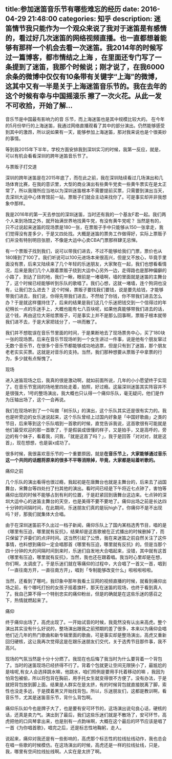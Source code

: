 title:参加迷笛音乐节有哪些难忘的经历
date: 2016-04-29   21:48:00 
categories: 知乎 
 description: 迷笛情节我只能作为一个观众来说了我对于迷笛是有感情的，看过好几次迷笛的网络视频直播。也一直都想着能够有那样一个机会去看一次迷笛。我2014年的时候写过一篇博客，都市情结之上海 ，在里面还专门写了一条提到了迷笛，我那个时候说；刚才说了，在我6000余条的微博中仅仅有10条带有关键字“上海”的微博，这其中又有一半是关于上海迷笛音乐节的。我在去年的这个时候有幸与中国摇滚乐 擦了一次火花。从此一发不可收拾，开始了解…
  --- 
 音乐节是中国最有影响力的音 乐节，而上海迷笛也是其中规模比较大的。 在今年的5月份举行的上海迷笛，我通过网络直播观看了其中的部分演出。仍然能够感受到其中的激昂，所以说如果有一天，能够参加上海迷笛，那对我来说也是个很美妙的事情。

等到我2015年下半年，学校方面安排我到深圳实习的时候，我第一反应，就是，可以有机会看看深圳的跨年迷笛音乐节了。

与票贩子打交道

深圳的跨年迷笛是在2015年底了，而在此之前，我在深圳陆续看过几场演出和几场体育比赛，在我的意识里，大型的商业演出有些黄牛党卖一些黄牛票实在是太正常了，所以我理所应当地以为深圳迷笛根本不需要提前买票，只需要到演出当天，去深圳大运中心体育馆前一站，票贩子们就会主动来找你了。可是事实却并非我想象中那样。

我是2016年的第一天去参加的深圳迷笛，当时还有我的一个基友F君一起。我们两个人来到场馆之外，就开始满世界地找黄牛党，有没有黄牛党呢？ 当然是有的，只不过说起来迷笛的现场票是180一张，在票贩子手中只能够从150一张拿走，我们觉得没有差多少，于是又四处找。大概是迷笛的票务工作做得好，实际上票贩子们并没有特别明目张胆，不像是大运中心卖CBA门票那样肆无忌惮。

有一个票贩子找到我们，说可以带我们进去，不过不能够给我们门票，票价也从180降到了100了。我们听说可以100元进场本来很高兴，但是又不放心，毕竟手里面没有票，后来又陆续来了几个年轻的乐迷朋友，大家聚在一起，我们也想看看情况，后来是我们几个人跟着票贩子绕到大运中心另外一边，走得路也是那种偏僻的小路了，到达了目的地，我们一瞅，眼前是一堵墙啊，墙的里面就是迷笛的主舞台了，这个时候已经能够听到乐队的歌唱了。我们心想，这就一堵墙，连个狗洞也没有，让我们怎么进去？ 这个时候，票贩子要找我们要钱，说是要先给钱，才能够带我们进去，我们说，你得先带我们进去，不然给了你钱，你不带我们进去怎么办？于是就这样僵持住了，后来的结果是我们这几个乐迷把钱交到一个信得过的年纪稍长一点的乐迷手上，大概也能有七八百块呢，如果他真能够带我们进去的话，这个钱，再由这位大哥给票贩子，可是事实上并不是那么回事啊，票贩子根本就带我们进不去，于是大家把钱分了，一哄而散了。

我们并不想耽误在音乐节里面的时间，于是果断地去了现场票务中心，买了180块一张的现场票。后来在音乐节现场听到一个女生讲过一件事，说是他有个朋友窜过无数个音乐节，在很多个音乐节都能够成功地逃票，但是只有到了迷笛，那个朋友老老实实买票。这就是对音乐的支持。当然，我们那种想要从票贩子中拿票的行为，多少就有点惭愧了。

现场

进入迷笛现场之后，我真的很是激动啊，就如前面所说，几年的小小愿望终于实现了。在音乐节宽阔的场地里四处走着，拍照，好过瘾。这届深圳迷笛其实阵容并不是很强大，1号的整场演出，我大概也只认得一个痛仰乐队，毫无疑问，他们是作为压轴出场了，这个一会再说。

我们在现场听到了一个叫做「树乐队」的演出，这个乐队其实还是很有实力的。我也是听旁边的女乐迷说起来，这个乐队曾经上过国内好象是「中国好歌曲」之类的节目，后来等到这个乐队唱到一首歌的时候，直觉告诉我说，这首歌很有可能就是他们最受欢迎的那一首歌了，于是假装成很懂的样子，又是拍手，又是高呼的，旁边的有个妹子，看着我，问我，「就是这首了吗？」，我于是回答「对对对，就是这首」，现在想想，也是装x成功了。

很多时候，我很喜欢音乐节的一个重要原因，就是**在音乐节上，大家能够通过音乐这一个共同的话题将原来的很多不平等消除掉，毕竟，大家都是站着听歌的。**

痛仰之前

几个乐队的演出看得也很过瘾，我起初是在唐舞台也就是主舞台的，后来去了战国舞台，宋舞台等四处扫了扫其他的演出。看时间已经是下午将近七点钟了，害怕等痛仰出现的时候不能够占到有利的位置，于是赶紧回到唐舞台这边来。七点钟的深圳大运中心的迷笛主舞台的天空，也是美得不要不要地了。痛仰出场之前是长达四十分钟的间隔时间，在此期间，乐迷朋友们真的是玩high了。你痛仰不是不出现吗？好，那我们就集体大合唱。

由于在深圳迷笛前不久出过一档子新闻，痛仰乐队上了国内某档选秀节目，唱的是《哪里有压迫，哪里就有反抗》，结果却是这首歌被在正式播出的时候删掉了，而只保留了评委们的点评时间。这当然引起了公愤，我在来迷笛之前自然关注了这件事情，也料想到痛仰一定会唱那首《哪里有压迫，哪里就有反抗》的。但是当那个四十分钟的大的间隔时间到来时，乐迷们自发地大合唱起来，没错，其中就有这首《哪里有压迫，哪里就有反抗》，当然，我也还在跟着唱。我当时心里却是在想，你们啊，太调皮了。于是乐迷们就在等痛仰的过程中，大合唱了一首又一首，唱到「一直往南方开，一直往南方开」，唱到「专制能够改变什么」啦啦啦啦啦。

当然，还看到了哪吒，我印象中那年我看土豆网的视频直播的时候，就看到痛仰出场之前，有个哪吒打扮的女孩子摇着旗杆，那天在迷笛的现场，也终于看到真人了。我自己算不得一个特别忠实的痛仰粉丝，但是的确就是在这些乐迷的感召之下，热情就燃起来了。

痛仰

终于痛仰出场了，高虎出现了。一开始试音的时候，我竟然没有认出来高虎。整个演出其实没有什么好说的，整场演出跟我之前预期的差了很多，本来以为痛仰会唱他们近几年的热门歌曲和新专辑里面的歌曲，可是事实却是整场演出，高虎又重新回归硬核，这让我再次觉得这是在跟乐迷朋友们交代，关于选秀节目那件事，我不高兴。

现场的气氛当然是十分十分燃了。我现在也后悔了我当时为什么要背着一个背包了。当时的迷笛现场已经挤得不行了。背着个包就更让空间无限狭小了，最尴尬的是啥呢,有女人会选择跳水嘛，他跳水，咱们照例是要用手托着移动的嘛 ，我因为怕背包被偷，所以将包背在胸前，用手托女生就变得很不方便了。没有办法，于是就把背包放到脚上面。结果是人群实在是太挤，有的时候背包就直接脱离了脚，索性也没走多远，于是摸着黑又开始找背包。所以，乐迷朋友们，这都是教训啊，看音乐节，尤其是迷笛音乐节，背什么背包啊。

痛仰乐队如今也是牌子大了，也是要有安可环节的，这场演出说句良心话，硬核的话，还真是卖力气。演出到了最后，我们这些乐迷们就是不散场了，安可环节，高虎把他的口风琴拿出来，也是别有一点韵味啊，大概在这个最后的环节应该是唱了一首《为你唱首歌》，唱完之后，还是标志性地鞠躬，走人。

说起来，痛仰对我还是有一些影响的，高虎那个标志性的拉线扯线动作，我也总会在唱一些歌的时候模仿。在这场演出的时候，高虎还是一样的拉线扯线，只是，我，哪里有空间拉线扯线啊。人实在是太挤了啊。